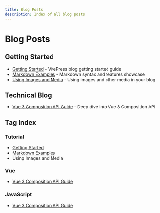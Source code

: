 ```yaml
---
title: Blog Posts
description: Index of all blog posts
---
```


# Blog Posts

## Getting Started
- [Getting Started](/posts/getting-started) - VitePress blog getting started guide
- [Markdown Examples](/posts/markdown-examples) - Markdown syntax and features showcase
- [Using Images and Media](/posts/using-images) - Using images and other media in your blog

## Technical Blog
- [Vue 3 Composition API Guide](/posts/vue3-composition-api) - Deep dive into Vue 3 Composition API

## Tag Index

### Tutorial
- [Getting Started](/posts/getting-started)
- [Markdown Examples](/posts/markdown-examples)
- [Using Images and Media](/posts/using-images)

### Vue
- [Vue 3 Composition API Guide](/posts/vue3-composition-api)

### JavaScript
- [Vue 3 Composition API Guide](/posts/vue3-composition-api)
